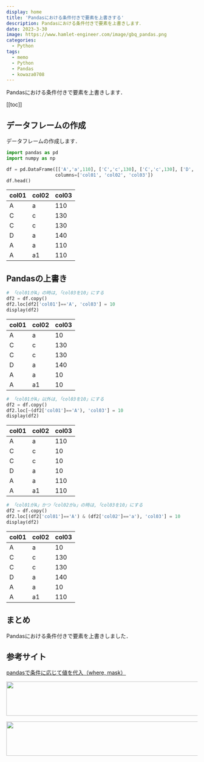 ```yaml
---
display: home
title: 'Pandasにおける条件付きで要素を上書きする'
description: Pandasにおける条件付きで要素を上書きします．
date: 2023-3-30
image: https://www.hamlet-engineer.com/image/gbq_pandas.png
categories: 
  - Python
tags:
  - memo
  - Python
  - Pandas
  - kowaza0708
---
```

Pandasにおける条件付きで要素を上書きします．

<!-- https://www.hamlet-engineer.com -->
<!-- ![](/image/ChordDiagram.png) -->

<!-- more -->

<ClientOnly>
  <CallInArticleAdsense />
</ClientOnly>

[[toc]]

## データフレームの作成
データフレームの作成します．

```python
import pandas as pd
import numpy as np

df = pd.DataFrame([['A','a',110], ['C','c',130], ['C','c',130], ['D', 'a',140],['A','a',110]],
                  columns=['col01', 'col02', 'col03'])
df.head()
```

| col01 | col02 | col03 |
| - | - | - |
| A | a | 110 |
| C | c | 130 |
| C | c | 130 |
| D | a | 140 |
| A | a | 110 |
| A | a1 | 110 |

## Pandasの上書き

```python
# 「col01がA」の時は,「col03を10」にする
df2 = df.copy()
df2.loc[df2['col01']=='A', 'col03'] = 10
display(df2)
```

| col01 | col02 | col03 |
| - | - | - |
| A | a | 10 |
| C | c | 130 |
| C | c | 130 |
| D | a | 140 |
| A | a | 10 |
| A | a1 | 10 |


```python
# 「col01がA」以外は,「col03を10」にする
df2 = df.copy()
df2.loc[~(df2['col01']=='A'), 'col03'] = 10
display(df2)
```

| col01 | col02 | col03 |
| - | - | - |
| A | a | 110 |
| C | c | 10 |
| C | c | 10 |
| D | a | 10 |
| A | a | 110 |
| A | a1 | 110 |


```python
# 「col01がA」かつ「col02がa」の時は,「col03を10」にする
df2 = df.copy()
df2.loc[(df2['col01']=='A') & (df2['col02']=='a'), 'col03'] = 10
display(df2)
```

| col01 | col02 | col03 |
| - | - | - |
| A | a | 10 |
| C | c | 130 |
| C | c | 130 |
| D | a | 140 |
| A | a | 10 |
| A | a1 | 110 |



## まとめ
Pandasにおける条件付きで要素を上書きしました．

## 参考サイト
[pandasで条件に応じて値を代入（where, mask）](https://note.nkmk.me/python-pandas-where-mask/)


<ClientOnly>
  <CallInArticleAdsense />
</ClientOnly>

<!-- TechAcademy -->
<a href="//af.moshimo.com/af/c/click?a_id=2604050&p_id=1555&pc_id=2816&pl_id=29835&guid=ON" rel="nofollow" referrerpolicy="no-referrer-when-downgrade"><img src="//image.moshimo.com/af-img/0866/000000029835.jpg" width="728" height="90" style="border:none;"></a><img src="//i.moshimo.com/af/i/impression?a_id=2604050&p_id=1555&pc_id=2816&pl_id=29835" width="1" height="1" style="border:none;">

<!-- テックキャンプ -->
<a href="//af.moshimo.com/af/c/click?a_id=2641145&p_id=1770&pc_id=3386&pl_id=25847&guid=ON" rel="nofollow" referrerpolicy="no-referrer-when-downgrade"><img src="//image.moshimo.com/af-img/1115/000000025847.png" width="728" height="90" style="border:none;"></a><img src="//i.moshimo.com/af/i/impression?a_id=2641145&p_id=1770&pc_id=3386&pl_id=25847" width="1" height="1" style="border:none;">


